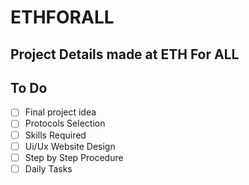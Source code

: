 # ETHFORALL

## Project Details made at ETH For ALL

## To Do

- [ ] Final project idea
- [ ] Protocols Selection
- [ ] Skills Required
- [ ] Ui/Ux Website Design
- [ ] Step by Step Procedure
- [ ] Daily Tasks
